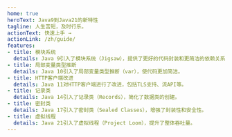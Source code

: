 ```yaml
---
home: true
heroText: Java9到Java21的新特性
tagline: 人生苦短，及时行乐。
actionText: 快速上手 →
actionLink: /zh/guide/
features:
- title: 模块系统
  details: Java 9引入了模块系统（Jigsaw），提供了更好的代码封装和更简洁的依赖关系管理。
- title: 局部变量类型推断
  details: Java 10引入了局部变量类型推断（var），使代码更加简洁。
- title: HTTP客户端改进
  details: Java 11对HTTP客户端进行了改进，包括TLS支持、流API等。
- title: 记录类
  details: Java 14引入了记录类（Records），简化了数据类的创建。
- title: 密封类
  details: Java 17引入了密封类（Sealed Classes），增强了封装性和安全性。
- title: 虚拟线程
  details: Java 21引入了虚拟线程（Project Loom），提升了整体吞吐量。
---
```


